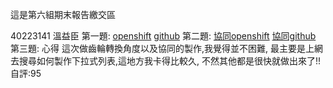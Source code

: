 這是第六組期末報告繳交區

40223141 溫益臣 
第一題:
[openshift](http://2015gear-40223141.rhcloud.com/mygeartest)
[github](https://github.com/40223141/gear)
第二題:
[協同openshift](http://w188-40223133.rhcloud.com/mygeartest)
[協同github](https://github.com/40223133/w188)
第三題:
心得
這次做齒輪轉換角度以及協同的製作,我覺得並不困難,
最主要是上網去搜尋如何製作下拉式列表,這地方我卡得比較久,
不然其他都是很快就做出來了!! 
自評:95


